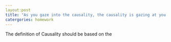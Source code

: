 ```yaml
---
layout:post
title: "As you gaze into the causality, the causality is gazing at you."
catergories: homework
---
```

The definition of Causality should be based on the 
